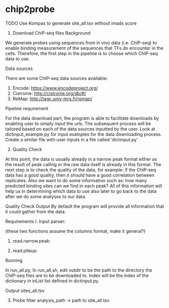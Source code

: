 # chip2probe

TODO
Use Kompas to generate site_all.tsv without imads score

1. Download ChiP-seq files
Background

We generate probes using sequences from in vivo data (i.e. ChIP-seq) to enable binding measurement of the sequences that TFs do encounter in the cells. Therefore, the first step in the pipeline is to choose which ChIP-seq data to use.

Data sources

There are some ChIP-seq data sources available:
1. Encode: https://www.encodeproject.org/
2. Cistrome: http://cistrome.org/db/#/
3. ReMap: http://tagc.univ-mrs.fr/remap/

Pipeline requirement

For the data download part, the program is able to facilitate downloads by enabling user to simply input the urls. The subsequent process will be tailored based on each of the data sources inputted by the user. Look at dictinput_example.py for input examples for the data downloading process. Create a similar file with user inputs in a file called 'dictinput.py'

2. Quality Check

At this point, the data is usually already in a narrow peak format either as the result of peak calling or the raw data itself is already in this format. The next step is to check the quality of the data, for example: if the ChIP-seq data has a good quality, then it should have a good correlation between replicates. Also we want to do some information such as: how many predicted binding sites can we find in each peak? All of this information will help us in determining which data to use also later to go back to the data after we do some analyses to our data.

Quality Check Output 
By default the program will provide all information that it could gather from the data.

Requirements
I. Input parser:

(these two functions assume the columns format, make it general?)

1. read.narrow.peak:

2. read.pileup:

Running

In run_all.py, 
In run_all.sh, edit outdir to be the path to the directory the ChIP-seq files are to be downloaded to. Index will be the index of the dictionary in inList list defined in dictinput.py.

Output
sites_all.tsv

3. Probe filter 
analysis_path -> path to site_all.tsv
